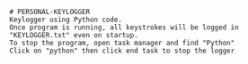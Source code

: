 	# PERSONAL-KEYLOGGER
	Keylogger using Python code. 
	Once program is running, all keystrokes will be logged in "KEYLOGGER.txt" even on startup. 
	To stop the program, open task manager and find "Python"
	Click on "python" then click end task to stop the logger
